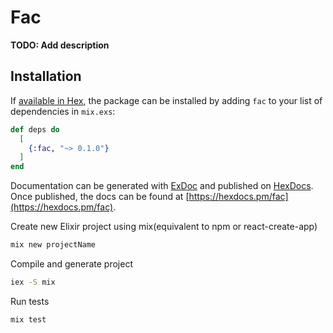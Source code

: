 # Fac

**TODO: Add description**

## Installation

If [available in Hex](https://hex.pm/docs/publish), the package can be installed
by adding `fac` to your list of dependencies in `mix.exs`:

```elixir
def deps do
  [
    {:fac, "~> 0.1.0"}
  ]
end
```

Documentation can be generated with [ExDoc](https://github.com/elixir-lang/ex_doc)
and published on [HexDocs](https://hexdocs.pm). Once published, the docs can
be found at [https://hexdocs.pm/fac](https://hexdocs.pm/fac).

Create new Elixir project using mix(equivalent to npm or react-create-app)
```bash
mix new projectName
```
Compile and generate project

```bash
iex -S mix
```

Run tests
```bash
mix test
```

